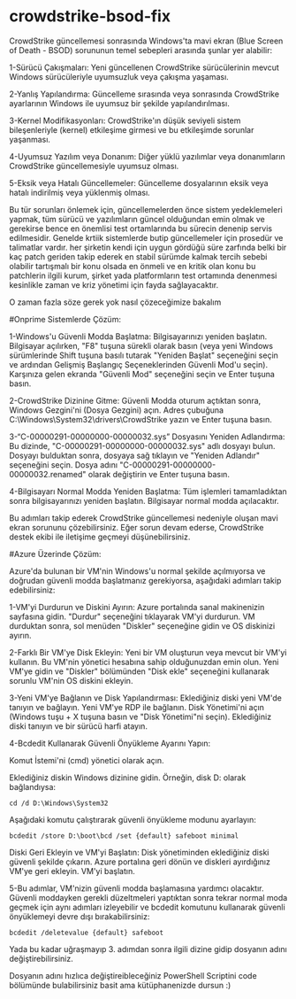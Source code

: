 # crowdstrike-bsod-fix

CrowdStrike güncellemesi sonrasında Windows'ta mavi ekran (Blue Screen of Death - BSOD) sorununun temel sebepleri arasında şunlar yer alabilir:

  1-Sürücü Çakışmaları: Yeni güncellenen CrowdStrike sürücülerinin mevcut Windows sürücüleriyle uyumsuzluk veya çakışma yaşaması.

  2-Yanlış Yapılandırma: Güncelleme sırasında veya sonrasında CrowdStrike ayarlarının Windows ile uyumsuz bir şekilde yapılandırılması.

  3-Kernel Modifikasyonları: CrowdStrike'ın düşük seviyeli sistem bileşenleriyle (kernel) etkileşime girmesi ve bu etkileşimde sorunlar yaşanması.

  4-Uyumsuz Yazılım veya Donanım: Diğer yüklü yazılımlar veya donanımların CrowdStrike güncellemesiyle uyumsuz olması.

  5-Eksik veya Hatalı Güncellemeler: Güncelleme dosyalarının eksik veya hatalı indirilmiş veya yüklenmiş olması.

Bu tür sorunları önlemek için, güncellemelerden önce sistem yedeklemeleri yapmak, tüm sürücü ve yazılımların güncel olduğundan emin olmak ve gerekirse bence en önemlisi test ortamlarında bu sürecin denenip servis edilmesidir. Genelde krtiik sistemlerde butip güncellemeler için prosedür ve talimatlar vardır. her şirketin kendi için uygun gördüğü süre zarfında belki bir kaç patch geriden takip ederek en stabil sürümde kalmak tercih sebebi olabilir tartışmalı bir konu olsada en önmeli ve en kritik olan konu bu patchlerin ilgili kurum, şirket yada platformların test ortamında denenmesi kesinlikle zaman ve kriz yönetimi için fayda sağlayacaktır. 

O zaman fazla söze gerek yok nasıl çözeceğimize bakalım 

#Onprime Sistemlerde Çözüm:

  1-Windows'u Güvenli Modda Başlatma:
        Bilgisayarınızı yeniden başlatın.
        Bilgisayar açılırken, "F8" tuşuna sürekli olarak basın (veya yeni Windows sürümlerinde Shift tuşuna basılı tutarak "Yeniden Başlat" seçeneğini seçin ve ardından Gelişmiş Başlangıç Seçeneklerinden Güvenli Mod'u seçin).
        Karşınıza gelen ekranda "Güvenli Mod" seçeneğini seçin ve Enter tuşuna basın.

  2-CrowdStrike Dizinine Gitme:
        Güvenli Modda oturum açtıktan sonra, Windows Gezgini'ni (Dosya Gezgini) açın.
        Adres çubuğuna C:\Windows\System32\drivers\CrowdStrike yazın ve Enter tuşuna basın.

  3-“C-00000291-00000000-00000032.sys” Dosyasını Yeniden Adlandırma:
        Bu dizinde, "C-00000291-00000000-00000032.sys" adlı dosyayı bulun.
        Dosyayı bulduktan sonra, dosyaya sağ tıklayın ve "Yeniden Adlandır" seçeneğini seçin.
        Dosya adını "C-00000291-00000000-00000032.renamed" olarak değiştirin ve Enter tuşuna basın.

  4-Bilgisayarı Normal Modda Yeniden Başlatma:
        Tüm işlemleri tamamladıktan sonra bilgisayarınızı yeniden başlatın.
        Bilgisayar normal modda açılacaktır.

Bu adımları takip ederek CrowdStrike güncellemesi nedeniyle oluşan mavi ekran sorununu çözebilirsiniz. Eğer sorun devam ederse, CrowdStrike destek ekibi ile iletişime geçmeyi düşünebilirsiniz.

#Azure Üzerinde Çözüm:

Azure'da bulunan bir VM'nin Windows'u normal şekilde açılmıyorsa ve doğrudan güvenli modda başlatmanız gerekiyorsa, aşağıdaki adımları takip edebilirsiniz:

  1-VM'yi Durdurun ve Diskini Ayırın:
        Azure portalında sanal makinenizin sayfasına gidin.
        "Durdur" seçeneğini tıklayarak VM'yi durdurun.
        VM durduktan sonra, sol menüden "Diskler" seçeneğine gidin ve OS diskinizi ayırın.

  2-Farklı Bir VM'ye Disk Ekleyin:
        Yeni bir VM oluşturun veya mevcut bir VM'yi kullanın.
        Bu VM'nin yönetici hesabına sahip olduğunuzdan emin olun.
        Yeni VM'ye gidin ve "Diskler" bölümünden "Disk ekle" seçeneğini kullanarak sorunlu VM'nin OS diskini ekleyin.

  3-Yeni VM'ye Bağlanın ve Disk Yapılandırması:
        Eklediğiniz diski yeni VM'de tanıyın ve bağlayın.
        Yeni VM'ye RDP ile bağlanın.
        Disk Yönetimi'ni açın (Windows tuşu + X tuşuna basın ve "Disk Yönetimi"ni seçin).
        Eklediğiniz diski tanıyın ve bir sürücü harfi atayın.

  4-Bcdedit Kullanarak Güvenli Önyükleme Ayarını Yapın:

  Komut İstemi'ni (cmd) yönetici olarak açın.

  Eklediğiniz diskin Windows dizinine gidin. Örneğin, disk D: olarak bağlandıysa:

  `cd /d D:\Windows\System32`

  Aşağıdaki komutu çalıştırarak güvenli önyükleme modunu ayarlayın:

  `bcdedit /store D:\boot\bcd /set {default} safeboot minimal`

  Diski Geri Ekleyin ve VM'yi Başlatın:
  Disk yönetiminden eklediğiniz diski güvenli şekilde çıkarın.
  Azure portalına geri dönün ve diskleri ayırdığınız VM'ye geri ekleyin.
  VM'yi başlatın.

  5-Bu adımlar, VM'nizin güvenli modda başlamasına yardımcı olacaktır. Güvenli moddayken gerekli düzeltmeleri yaptıktan sonra tekrar normal moda geçmek için aynı adımları izleyebilir ve bcdedit komutunu kullanarak güvenli önyüklemeyi devre dışı bırakabilirsiniz:

  `bcdedit /deletevalue {default} safeboot`

 Yada bu kadar uğraşmayıp 3. adımdan sonra ilgili dizine gidip dosyanın adını değiştirebilirsiniz. 

 Dosyanın adını hızlıca değiştireibleceğiniz PowerShell Scriptini code bölümünde bulabilirsiniz basit ama kütüphanenizde dursun :) 

 
